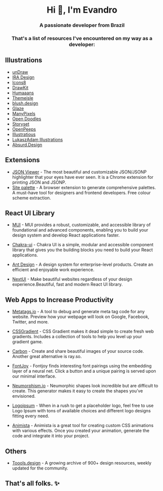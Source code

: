 <h1 align="center">Hi 👋, I'm Evandro</h1>
<h3 align="center">A passionate developer from Brazil</h3>

<h3 align="center">That's a list of resources I've encountered on my way as a developer:</h3>

## Illustrations

* [unDraw](https://undraw.co/illustrations)
* [IRA Design](https://iradesign.io/illustrations) 
* [Icons8](https://icons8.com/illustrations)
* [DrawKit](https://drawkit.com/)
* [Humaaans](https://www.humaaans.com/)
* [Themeisle](https://themeisle.com/illustrations/) 
* [blush.design](https://blush.design/) 
* [Glaze](https://www.glazestock.com/) 
* [ManyPixels](https://www.manypixels.co/gallery)
* [Open Doodles](https://www.opendoodles.com/)
* [Storyset](https://storyset.com/)
* [OpenPeeps](https://www.openpeeps.com/) 
* [Illustratious](https://illustratious.com/?category=illustration&premium=false) 
* [LukaszAdam Illustrations](https://lukaszadam.com/illustrations)
*   [Absurd.Design](https://absurd.design/)

## Extensions
* [JSON Viewer](https://github.com/tulios/json-viewer) - The most beautiful and customizable JSON/JSONP highlighter that your eyes have ever seen. It is a Chrome extension for printing JSON and JSONP.
* [Site palette](http://palette.site/) - A browser extension to generate comprehensive palettes. A must-have tool for designers and frontend developers. Free colour scheme extraction.

## React UI Library

* [MUI](https://mui.com/pt/) - MUI provides a robust, customizable, and accessible library of foundational and advanced components, enabling you to build your design system and develop React applications faster.

* [Chakra-ui](https://chakra-ui.com/) - Chakra UI is a simple, modular and accessible component library that gives you the building blocks you need to build your React applications.

* [Ant Design](https://ant.design/) - A design system for enterprise-level products. Create an efficient and enjoyable work experience.

* [NextUI](https://nextui.org/) - Make beautiful websites regardless of your design experience.Beautiful, fast and modern React UI library.

## Web Apps to Increase Productivity

* [Metatags.io](https://metatags.io/) - A tool to debug and generate meta tag code for any website. Preview how your webpage will look on Google, Facebook, Twitter, and more.

* [CSSGradient](https://cssgradient.io/gradient-backgrounds/) - CSS Gradient makes it dead simple to create fresh web gradients. Includes a collection of tools to help you level up your gradient game.

* [Carbon](https://carbon.now.sh/) - Create and share beautiful images of your source code. Another great alternative is ray.so.

* [FontJoy](https://fontjoy.com/) - Fontjoy finds interesting font pairings using the embedding layer of a neural net. Click a button and a unique pairing is served upon our minimal interface.

* [Neumorphism.io](https://neumorphism.io/#e0e0e0) - Neumorphic shapes look incredible but are difficult to create. This generator makes it easy to create the shapes you’ve envisioned.

* [Logoipsum](https://logoipsum.com/)  - When in a rush to get a placeholder logo, feel free to use Logo Ipsum with tons of available choices and different logo designs fitting every need.

* [Animista](https://animista.net/) - Animista is a great tool for creating custom CSS animations with various effects. Once you created your animation, generate the code and integrate it into your project.

## Others

* [Toools.design](https://www.toools.design/) - A growing archive of 900+ design resources, weekly updated for the community.

## That's all folks. ✨

